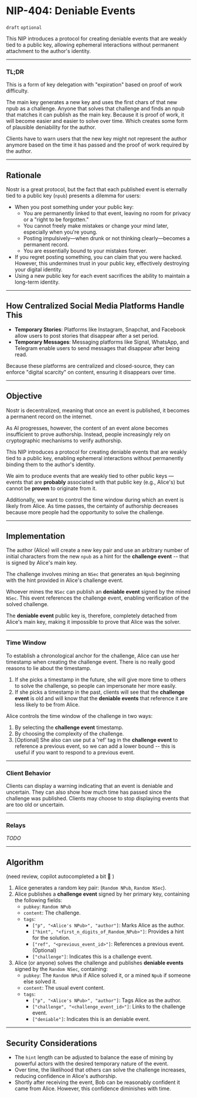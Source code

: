 # NIP-404: Deniable Events

`draft` `optional`

This NIP introduces a protocol for creating deniable events that are weakly tied to a public key, allowing ephemeral interactions without permanent attachment to the author's identity.

---
### TL;DR
This is a form of key delegation with "expiration" based on proof of work difficulty.

The main key generates a new key and uses the first chars of that new npub as a challenge. Anyone that solves that
challenge and finds an npub that matches it can publish as the main key. Because it is proof of work, it will become 
easier and easier to solve over time. Which creates some form of plausible deniability for the author.

Clients have to warn users that the new key might not represent the author anymore based on the time it has passed and the proof of work required by the author.

---

## Rationale

Nostr is a great protocol, but the fact that each published event is eternally tied to a public key (`npub`) presents a dilemma for users:

- When you post something under your public key:
  - You are permanently linked to that event, leaving no room for privacy or a "right to be forgotten."
  - You cannot freely make mistakes or change your mind later, especially when you're young.
  - Posting impulsively—when drunk or not thinking clearly—becomes a permanent record.
  - You are essentially bound to your mistakes forever.
- If you regret posting something, you can claim that you were hacked. However, this undermines trust in your public key, effectively destroying your digital identity.
- Using a new public key for each event sacrifices the ability to maintain a long-term identity.

---

## How Centralized Social Media Platforms Handle This

- **Temporary Stories**: Platforms like Instagram, Snapchat, and Facebook allow users to post stories that disappear after a set period.
- **Temporary Messages**: Messaging platforms like Signal, WhatsApp, and Telegram enable users to send messages that disappear after being read.

Because these platforms are centralized and closed-source, they can enforce "digital scarcity" on content, ensuring it disappears over time.

---

## Objective

Nostr is decentralized, meaning that once an event is published, it becomes a permanent record on the internet.

As AI progresses, however, the content of an event alone becomes insufficient to prove authorship. Instead, people increasingly rely on cryptographic mechanisms to verify authorship.

This NIP introduces a protocol for creating deniable events that are weakly tied to a public key, enabling ephemeral interactions without permanently binding them to the author's identity.

We aim to produce events that are weakly tied to other public keys — events that are **probably** associated with that public key (e.g., Alice's) but cannot be **proven** to originate from it.

Additionally, we want to control the time window during which an event is likely from Alice. As time passes, the certainty of authorship decreases because more people had the opportunity to solve the challenge.


---

## Implementation

The author (Alice) will create a new key pair and use an arbitrary number of initial characters from the new `npub` as 
a hint for the **challenge event** -- that is signed by Alice's main key.

The challenge involves mining an `NSec` that generates an `Npub` beginning with the hint provided in Alice's challenge event.

Whoever mines the `NSec` can publish an **deniable event** signed by the mined `NSec`. This event references the challenge event,
enabling verification of the solved challenge.

The **deniable event** public key is, therefore, completely detached from Alice's main key, making it impossible to 
prove that Alice was the solver.

---

### Time Window

To establish a chronological anchor for the challenge, Alice can use her timestamp when creating the challenge event.
There is no really good reasons to lie about the timestamp.
1) If she picks a timestamp in the future, she will give more time to others to solve the challenge, so
people can impersonate her more easily.
2) If she picks a timestamp in the past, clients will see that the **challenge event** is old and will know that 
the **deniable events** that reference it are less likely to be from Alice.

Alice controls the time window of the challenge in two ways:
1. By selecting the **challenge event** timestamp.
2. By choosing the complexity of the challenge.
3. [Optional] She also can use put a 'ref' tag in the **challenge event** to reference a previous event, so we can
add a lower bound -- this is useful if you want to respond to a previous event.
---
### Client Behavior

Clients can display a warning indicating that an event is deniable and uncertain. They can also show how much time has 
passed since the challenge was published. Clients may choose to stop displaying events that are too old or uncertain.

---

### Relays

*TODO*

---

## Algorithm 

(need review, copilot autocompleted a bit 🤡 ) 
1. Alice generates a random key pair: (`Random NPub`, `Random NSec`).
2. Alice publishes a **challenge event** signed by her primary key, containing the following fields:
   - `pubkey`: `Random NPub`
   - `content`: The challenge.
   - `tags`: 
     - `["p", "<Alice's NPub>", "author"]`: Marks Alice as the author.
     - `["hint", "<first_n_digits_of_Random_NPub>"]`: Provides a hint for the solution.
     - `["ref", "<previous_event_id>"]`: References a previous event. (Optional)
     - `["challenge"]`: Indicates this is a challenge event.
3. Alice (or anyone) solves the challenge and publishes **deniable events** signed by the `Random NSec`, containing:
   - `pubkey`: The `Random NPub` if Alice solved it, or a mined `Npub` if someone else solved it.
   - `content`: The usual event content.
   - `tags`: 
     - `["p", "<Alice's NPub>", "author"]`: Tags Alice as the author.
     - `["challenge", "<challenge_event_id>"]`: Links to the challenge event.
     - `["deniable"]`: Indicates this is an deniable event.

---

## Security Considerations

- The `hint` length can be adjusted to balance the ease of mining by powerful actors with the desired temporary nature of the event.
- Over time, the likelihood that others can solve the challenge increases, reducing confidence in Alice's authorship.
- Shortly after receiving the event, Bob can be reasonably confident it came from Alice. However, this confidence diminishes with time.
